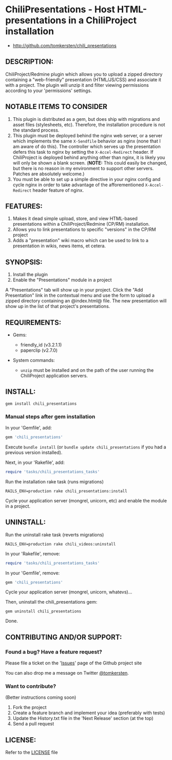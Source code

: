# ChiliPresentations - Host HTML-presentations in a ChiliProject installation

* http://github.com/tomkersten/chili_presentations

## DESCRIPTION:

ChiliProject/Redmine plugin which allows you to upload a zipped directory
containing a "web-friendly" presentation (HTML/JS/CSS) and associate it
with a project. The plugin will unzip it and filter viewing permissions
according to your 'permissions' settings.


## NOTABLE ITEMS TO CONSIDER

1. This plugin is distributed as a gem, but does
   ship with migrations and asset files (stylesheets, etc). Therefore,
   the installation procedure is not the standard process.
1. This plugin must be deployed behind the nginx web server, or a server which
   implements the same `X-Sendfile` behavior as nginx (none that I am aware of
   do this). The controller which serves up the presentation defers this task
   to nginx by setting the `X-Accel-Redirect` header. If ChiliProject is
   deployed behind anything other than nginx, it is likely you will only be
   shown a blank screen. (__NOTE:__ This could easily be changed, but there is
   no reason in my environment to support other servers. Patches are absolutely
   welcome.)
1. You must be able to set up a simple directive in your nginx config and cycle
   nginx in order to take advantage of the afforementioned `X-Accel-Redirect`
   header feature of nginx.

## FEATURES:

1. Makes it dead simple upload, store, and view HTML-based presentations
   within a ChiliProject/Redmine (CP/RM) installation.
1. Allows you to link presentations to specific "versions" in the CP/RM
   project
1. Adds a "presentation" wiki macro which can be used to link to a
   presentation in wikis, news items, et cetera.

## SYNOPSIS:

1. Install the plugin
1. Enable the "Presentations" module in a project

A "Presentations" tab will show up in your project. Click the "Add Presentation"
link in the contextual menu and use the form to upload a zipped directory
containing an @index.html@ file. The new presentation will show up in the list
of that project's presentations.

## REQUIREMENTS:

* Gems:
  - friendly\_id (v3.2.1.1)
  - paperclip (v2.7.0)

* System commands:
  - `unzip` must be installed and on the path of the user running the
    ChiliProject application servers.

## INSTALL:

```
gem install chili_presentations
```

### Manual steps after gem installation

In your 'Gemfile', add:

``` ruby
gem 'chili_presentations'
```

Execute `bundle install` (or `bundle update chili_presentations` if you had a
previous version installed).

Next, in your 'Rakefile', add:

``` ruby
require 'tasks/chili_presentations_tasks'
```

Run the installation rake task (runs migrations)

```
RAILS_ENV=production rake chili_presentations:install
```

Cycle your application server (mongrel, unicorn, etc) and enable the module in
a project.


## UNINSTALL:

Run the uninstall rake task (reverts migrations)

```
RAILS_ENV=production rake chili_videos:uninstall
```

In your 'Rakefile', remove:

``` ruby
require 'tasks/chili_presentations_tasks'
```

In your 'Gemfile', remove:

``` ruby
gem 'chili_presentations'
```

Cycle your application server (mongrel, unicorn, whatevs)...

Then, uninstall the chili_presentations gem:

```
gem uninstall chili_presentations
```

Done.

## CONTRIBUTING AND/OR SUPPORT:

### Found a bug? Have a feature request?

Please file a ticket on the '[Issues](https://github.com/tomkersten/chili_videos/issues)'
page of the Github project site

You can also drop me a message on Twitter [@tomkersten](http://twitter.com/tomkersten).
### Want to contribute?

(Better instructions coming soon)

1. Fork the project
1. Create a feature branch and implement your idea (preferably with tests)
1. Update the History.txt file in the 'Next Release' section (at the top)
1. Send a pull request

## LICENSE:

Refer to the [LICENSE](https://github.com/tomkersten/chili_presentations/blob/master/LICENSE) file
